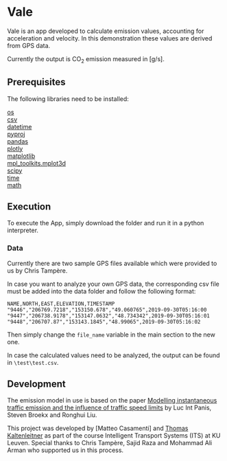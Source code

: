 # Vale

Vale is an app developed to calculate emission values, accounting for acceleration and velocity. In this demonstration these values are derived from GPS data.

Currently the output is CO<sub>2</sub> emission measured in [g/s].


## Prerequisites

The following libraries need to be installed:

[os](https://github.com/python/cpython/blob/3.8/Lib/os.py)  
[csv](https://github.com/python/cpython/blob/3.8/Lib/csv.py)  
[datetime](https://github.com/python/cpython/blob/3.8/Lib/datetime.py)  
[pyproj](http://pyproj4.github.io/pyproj/stable/)  
[pandas](https://github.com/pandas-dev/pandas/releases)  
[plotly](https://github.com/plotly/plotly.py)  
[matplotlib](https://github.com/matplotlib/matplotlib)  
[mpl_toolkits.mplot3d](https://matplotlib.org/mpl_toolkits/mplot3d/tutorial.html)  
[scipy](https://github.com/scipy/scipy)  
[time](https://docs.python.org/3/library/time.html)  
[math](https://docs.python.org/3/library/math.html)  


## Execution

To execute the App, simply download the folder and run it in a python interpreter.


### Data

Currently there are two sample GPS files available which were provided to us by Chris Tampère.

In case you want to analyze your own GPS data, the corresponding csv file must be added into the data folder and follow the following format:
```
NAME,NORTH,EAST,ELEVATION,TIMESTAMP
"9446","206769.7218","153150.678","49.060765",2019-09-30T05:16:00
"9447","206738.9178","153147.0632","48.734342",2019-09-30T05:16:01
"9448","206707.87","153143.1845","48.99065",2019-09-30T05:16:02
```
Then simply change the `file_name` variable in the main section to the new one.

In case the calculated values need to be analyzed, the output can be found in `\test\test.csv`.

## Development

The emission model in use is based on the paper [Modelling instantaneous traffic emission and the influence of traffic speed limits](https://www.sciencedirect.com/science/article/pii/S004896970600636X)
by Luc Int Panis, Steven Broekx and Ronghui Liu.

This project was developed by [Matteo Casamenti] and [Thomas Kaltenleitner](@koidn) as part of the course Intelligent Transport Systems (ITS) at KU Leuven.
Special thanks to Chris Tampère, Sajid Raza and Mohammad Ali Arman who supported us in this process.

